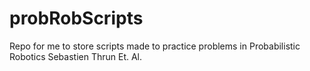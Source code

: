 # probRobScripts
Repo for me to store scripts made to practice problems in Probabilistic Robotics Sebastien Thrun Et. Al.
